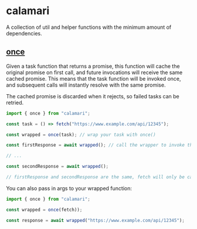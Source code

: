 # calamari

A collection of util and helper functions with the minimum amount of dependencies.

## [once](./lib/once.ts)

Given a task function that returns a promise, this function will cache the original promise on first call, and future invocations will receive the same cached promise. This means that the task function will be invoked once, and subsequent calls will instantly resolve with the same promise.

The cached promise is discarded when it rejects, so failed tasks can be retried.

```typescript
import { once } from "calamari";

const task = () => fetch("https://www.example.com/api/12345");

const wrapped = once(task); // wrap your task with once()

const firstResponse = await wrapped(); // call the wrapper to invoke the task

// ...

const secondResponse = await wrapped();

// firstResponse and secondResponse are the same, fetch will only be called once here
```

You can also pass in args to your wrapped function:

```typescript
import { once } from "calamari";

const wrapped = once(fetch));

const response = await wrapped("https://www.example.com/api/12345");
```
